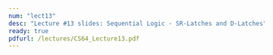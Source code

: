 ```yaml
---
num: "lect13"
desc: "Lecture #13 slides: Sequential Logic - SR-Latches and D-Latches"
ready: true
pdfurl: /lectures/CS64_Lecture13.pdf
---
```


